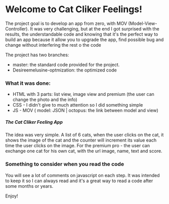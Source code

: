 # Welcome to Cat Cliker Feelings!

The project goal is to develop an app from zero, with MOV (Model-View-Controller).
It was very challenging, but at the end I got surprised with the results,  the understandable code and knowing that it's the perfect way to build an app because it allow you to  upgrade the app, find possible bug and change without interfering the  rest o the code

The project has two branches:
* master: the standard code provided for the project.
* Desireemelusine-optmization: the optimized code

### What it was done:
* HTML with 3 parts: list view, image view and premium (the user can change the photo and the info)
* CSS - I didn't give to much attention so I did something simple
* JS - MOV ( model: JSON | octopus: the link between model and view)

##### The Cat Cliker Feeling App
The idea was very simple. A list of 6 cats, when the user clicks on the cat, it shows the image of the cat and the counter will increment its value each time the user clicks on the image.
For the  premium pro - the user can exchange one cat for his own cat, with the url image, name, text and score.

### Something to consider when you read the code
You will see a lot of comments on javascript on each step. It was intended to keep it so I can always read and it's a great way to read a code after some months or years.

Enjoy!
